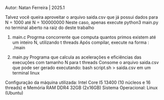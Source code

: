 Autor: Natan Ferreira | 2025.1

Talvez você queira aproveitar o arquivo saida.csv que já possui dados para N = 1000 até N = 100000000
Neste caso, apenas execute python3 main.py no terminal aberto na raiz do deste trabalho

1. main.c
    Progrma concorrente que computa quantos primos existem até um inteiro N, utilizando t threads
    Após compilar, execute na forma : ./main <N> <t>

2. main.py
    Programa que calcula as acelerações e eficiências das execuções com tamanho N para t threads
    Consome o arquivo saida.csv que pode ser gerado executando: bash script.sh > saida.csv em um terminal linux 

Configuração da máquina utilizada: Intel Core I5 13400 (10 núcleos e 16 threads) e Memória RAM DDR4 32GB (2x16GB) 
Sistema Operacional: Linux (Ubuntu)